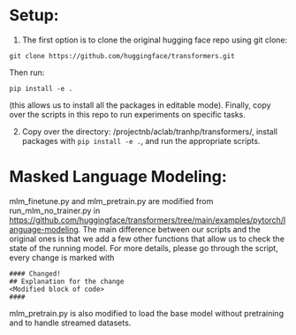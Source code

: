 # Setup:
1. The first option is to clone the original hugging face repo using git clone:
```python3
git clone https://github.com/huggingface/transformers.git
```
Then run: 
```python3
pip install -e .
```
(this allows us to install all the packages in editable mode).
Finally, copy over the scripts in this repo to run experiments on specific tasks.

2. Copy over the directory: /projectnb/aclab/tranhp/transformers/, install packages with `pip install -e .`,  and run the appropriate scripts.
# Masked Language Modeling: 
mlm_finetune.py and mlm_pretrain.py are modified from run_mlm_no_trainer.py in https://github.com/huggingface/transformers/tree/main/examples/pytorch/language-modeling. The main difference between our scripts and the original ones is that we add a few other functions that allow us to check the state of the running model. For more details, please go through the script, every change is marked with 
```python3
#### Changed!
## Explanation for the change
<Modified block of code>
####
```
mlm_pretrain.py is also modified to load the base model without pretraining and to handle streamed datasets.

